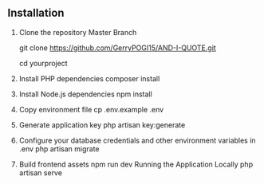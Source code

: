 ## Installation

1. Clone the repository
Master Branch

   git clone https://github.com/GerryPOGI15/AND-I-QUOTE.git

   cd yourproject

3. Install PHP dependencies
composer install

4. Install Node.js dependencies
    npm install
5. Copy environment file
   cp .env.example .env
6. Generate application key
   php artisan key:generate
7. Configure your database credentials and other environment variables in .env
    php artisan migrate
8. Build frontend assets
   npm run dev
Running the Application Locally
    php artisan serve

